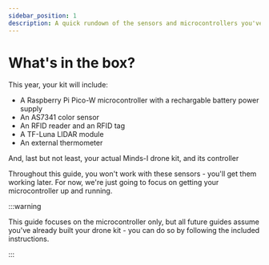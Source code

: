 ```yaml
---
sidebar_position: 1
description: A quick rundown of the sensors and microcontrollers you've recieved in your kit.
---
```


# What's in the box?

This year, your kit will include:

- A Raspberry Pi Pico-W microcontroller with a rechargable battery power supply
- An AS7341 color sensor
- An RFID reader and an RFID tag
- A TF-Luna LIDAR module
- An external thermometer

And, last but not least, your actual Minds-I drone kit, and its controller

Throughout this guide, you won't work with these sensors - you'll get them working later. For now, we're just going to focus on getting your microcontroller up and running.

:::warning

This guide focuses on the microcontroller only, but all future guides assume you've already built your drone kit - you can do so by following the included instructions.

:::

